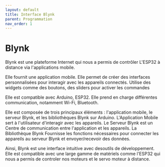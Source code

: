 ```yaml
---
layout: default
title: Interface Blynk
parent: Programmation
nav_order: 1
---
```

# Blynk

Blynk est une plateforme Internet qui nous a permis de contrôler L'ESP32 à distance via l'applications mobile. 

Elle fournit une application mobile.
Elle permet de créer des interfaces personnalisées pour interagir avec les appareils connectés.
Utilise des widgets comme des boutons, des sliders pour activer les commandes

Elle est compatible avec Arduino, ESP32. Elle prend en charge différentes communication, notamment Wi-Fi, Bluetooth.

Elle est composée de trois principaux éléments : l'application mobile, le serveur Blynk, et les bibliothèques Blynk sur Arduino.
L'Application Mobile sert à  l'utilisateur d'interagir avec les appareils.
Le Serveur Blynk est un Centre de communication entre l'application et les appareils. 
La Bibliothèque Blynk Fournisse les fonctions nécessaires pour connecter les appareils au serveur Blynk et envoyer/recevoir des données.

Ainsi, 
Blynk est une interface intuitive avec desoutils de développement. Elle est compatible avec une large gamme de matériels comme l'ESP32 qui nous a permis de controler nos moteurs et le servo moteur à distance.



